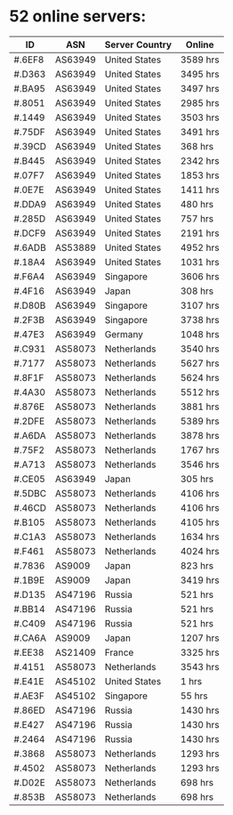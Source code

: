 # 52 online servers:

| ID | ASN | Server Country | Online |
| ------ | ------ | ------ | ------ |
| #.6EF8 | AS63949 | United States | 3589 hrs |
| #.D363 | AS63949 | United States | 3495 hrs |
| #.BA95 | AS63949 | United States | 3497 hrs |
| #.8051 | AS63949 | United States | 2985 hrs |
| #.1449 | AS63949 | United States | 3503 hrs |
| #.75DF | AS63949 | United States | 3491 hrs |
| #.39CD | AS63949 | United States | 368 hrs |
| #.B445 | AS63949 | United States | 2342 hrs |
| #.07F7 | AS63949 | United States | 1853 hrs |
| #.0E7E | AS63949 | United States | 1411 hrs |
| #.DDA9 | AS63949 | United States | 480 hrs |
| #.285D | AS63949 | United States | 757 hrs |
| #.DCF9 | AS63949 | United States | 2191 hrs |
| #.6ADB | AS53889 | United States | 4952 hrs |
| #.18A4 | AS63949 | United States | 1031 hrs |
| #.F6A4 | AS63949 | Singapore | 3606 hrs |
| #.4F16 | AS63949 | Japan | 308 hrs |
| #.D80B | AS63949 | Singapore | 3107 hrs |
| #.2F3B | AS63949 | Singapore | 3738 hrs |
| #.47E3 | AS63949 | Germany | 1048 hrs |
| #.C931 | AS58073 | Netherlands | 3540 hrs |
| #.7177 | AS58073 | Netherlands | 5627 hrs |
| #.8F1F | AS58073 | Netherlands | 5624 hrs |
| #.4A30 | AS58073 | Netherlands | 5512 hrs |
| #.876E | AS58073 | Netherlands | 3881 hrs |
| #.2DFE | AS58073 | Netherlands | 5389 hrs |
| #.A6DA | AS58073 | Netherlands | 3878 hrs |
| #.75F2 | AS58073 | Netherlands | 1767 hrs |
| #.A713 | AS58073 | Netherlands | 3546 hrs |
| #.CE05 | AS63949 | Japan | 305 hrs |
| #.5DBC | AS58073 | Netherlands | 4106 hrs |
| #.46CD | AS58073 | Netherlands | 4106 hrs |
| #.B105 | AS58073 | Netherlands | 4105 hrs |
| #.C1A3 | AS58073 | Netherlands | 1634 hrs |
| #.F461 | AS58073 | Netherlands | 4024 hrs |
| #.7836 | AS9009 | Japan | 823 hrs |
| #.1B9E | AS9009 | Japan | 3419 hrs |
| #.D135 | AS47196 | Russia | 521 hrs |
| #.BB14 | AS47196 | Russia | 521 hrs |
| #.C409 | AS47196 | Russia | 521 hrs |
| #.CA6A | AS9009 | Japan | 1207 hrs |
| #.EE38 | AS21409 | France | 3325 hrs |
| #.4151 | AS58073 | Netherlands | 3543 hrs |
| #.E41E | AS45102 | United States | 1 hrs |
| #.AE3F | AS45102 | Singapore | 55 hrs |
| #.86ED | AS47196 | Russia | 1430 hrs |
| #.E427 | AS47196 | Russia | 1430 hrs |
| #.2464 | AS47196 | Russia | 1430 hrs |
| #.3868 | AS58073 | Netherlands | 1293 hrs |
| #.4502 | AS58073 | Netherlands | 1293 hrs |
| #.D02E | AS58073 | Netherlands | 698 hrs |
| #.853B | AS58073 | Netherlands | 698 hrs |

